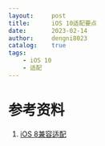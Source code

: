 ```yaml
---
layout:     post
title:      iOS 10适配要点
date:       2023-02-14
author:     dengni8023
catalog:    true
tags:
    - iOS 10
    - 适配
---
```


# 参考资料

1. [iOS 8兼容适配](https://xxxxx)
